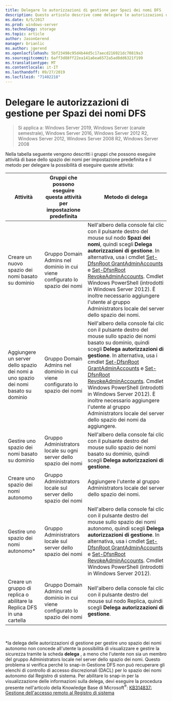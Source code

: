 ```yaml
---
title: Delegare le autorizzazioni di gestione per Spazi dei nomi DFS
description: Questo articolo descrive come delegare le autorizzazioni di gestione per Spazi dei nomi DFS e indica i gruppi che possono eseguire attività di spazio dei nomi per impostazione predefinita
ms.date: 6/5/2017
ms.prod: windows-server
ms.technology: storage
ms.topic: article
author: JasonGerend
manager: brianlic
ms.author: jgerend
ms.openlocfilehash: 5bf23498c95d4b44d5c17aecd216921dc70819a3
ms.sourcegitcommit: 6aff3d88ff22ea141a6ea6572a5ad8dd6321f199
ms.translationtype: MT
ms.contentlocale: it-IT
ms.lasthandoff: 09/27/2019
ms.locfileid: "71402218"
---
```

# <a name="delegate-management-permissions-for-dfs-namespaces"></a>Delegare le autorizzazioni di gestione per Spazi dei nomi DFS

> Si applica a: Windows Server 2019, Windows Server (canale semestrale), Windows Server 2016, Windows Server 2012 R2, Windows Server 2012, Windows Server 2008 R2, Windows Server 2008

Nella tabella seguente vengono descritti i gruppi che possono eseguire attività di base dello spazio dei nomi per impostazione predefinita e il metodo per delegare la possibilità di eseguire queste attività:

|Attività | Gruppi che possono eseguire questa attività per impostazione predefinita | Metodo di delega |
|---|---|---|
|Creare un nuovo spazio dei nomi basato su dominio|Gruppo Domain Admins nel dominio in cui viene configurato lo spazio dei nomi|Nell'albero della console fai clic con il pulsante destro del mouse sul nodo **Spazi dei nomi**, quindi scegli **Delega autorizzazioni di gestione**. In alternativa, usa i cmdlet [Set-DfsnRoot GrantAdminAccounts](https://technet.microsoft.com/itpro/powershell/windows/dfsn/set-dfsnroot) e [Set-DfsnRoot RevokeAdminAccounts](https://technet.microsoft.com/itpro/powershell/windows/dfsn/set-dfsnroot). Cmdlet Windows PowerShell (introdotti in Windows Server 2012). È inoltre necessario aggiungere l'utente al gruppo Administrators locale del server dello spazio dei nomi.|
|Aggiungere un server dello spazio dei nomi a uno spazio dei nomi basato su dominio|Gruppo Domain Admins nel dominio in cui viene configurato lo spazio dei nomi| Nell'albero della console fai clic con il pulsante destro del mouse sullo spazio dei nomi basato su dominio, quindi scegli **Delega autorizzazioni di gestione**. In alternativa, usa i cmdlet [Set-DfsnRoot GrantAdminAccounts](https://technet.microsoft.com/itpro/powershell/windows/dfsn/set-dfsnroot) e [Set-DfsnRoot RevokeAdminAccounts](https://technet.microsoft.com/itpro/powershell/windows/dfsn/set-dfsnroot). Cmdlet Windows PowerShell (introdotti in Windows Server 2012). È inoltre necessario aggiungere l'utente al gruppo Administrators locale del server dello spazio dei nomi da aggiungere.|
|Gestire uno spazio dei nomi basato su dominio|Gruppo Administrators locale su ogni server dello spazio dei nomi| Nell'albero della console fai clic con il pulsante destro del mouse sullo spazio dei nomi basato su dominio, quindi scegli **Delega autorizzazioni di gestione**. |
|Creare uno spazio dei nomi autonomo|Gruppo Administrators locale sul server dello spazio dei nomi| Aggiungere l'utente al gruppo Administrators locale del server dello spazio dei nomi. |
|Gestire uno spazio dei nomi autonomo*|Gruppo Administrators locale sul server dello spazio dei nomi| Nell'albero della console fai clic con il pulsante destro del mouse sullo spazio dei nomi autonomo, quindi scegli **Delega autorizzazioni di gestione**. In alternativa, usa i cmdlet [Set-DfsnRoot GrantAdminAccounts](https://technet.microsoft.com/itpro/powershell/windows/dfsn/set-dfsnroot) e [Set-DfsnRoot RevokeAdminAccounts](https://technet.microsoft.com/itpro/powershell/windows/dfsn/set-dfsnroot). Cmdlet Windows PowerShell (introdotti in Windows Server 2012).|
|Creare un gruppo di replica o abilitare la Replica DFS in una cartella|Gruppo Domain Admins nel dominio in cui viene configurato lo spazio dei nomi| Nell'albero della console fai clic con il pulsante destro del mouse sul nodo Replica, quindi scegli **Delega autorizzazioni di gestione**. |

<br />

\*la delega delle autorizzazioni di gestione per gestire uno spazio dei nomi autonomo non concede all'utente la possibilità di visualizzare e gestire la sicurezza tramite la scheda **delega** , a meno che l'utente non sia un membro del gruppo Administrators locale nel server dello spazio dei nomi. Questo problema si verifica perché lo snap-in Gestione DFS non può recuperare gli elenchi di controllo di accesso discrezionali (DACL) per lo spazio dei nomi autonomo dal Registro di sistema. Per abilitare lo snap-in per la visualizzazione delle informazioni sulla delega, devi eseguire la procedura presente nell'articolo della Knowledge Base di Microsoft<sup>®</sup>: [KB314837: Gestione dell'accesso remoto al Registro di sistema](https://go.microsoft.com/fwlink?linkid=46803)
